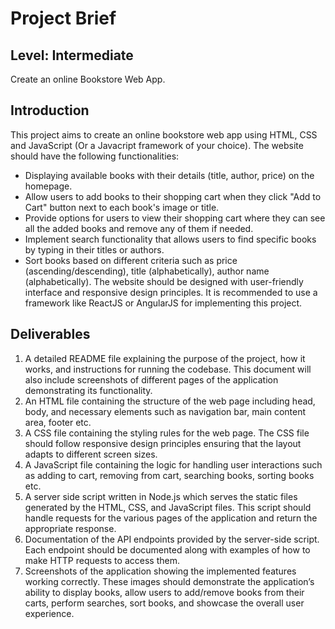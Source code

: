 # Project Brief
## Level: Intermediate
Create an online Bookstore Web App.
## Introduction
This project aims to create an online bookstore web app using HTML, CSS and JavaScript (Or a Javacript framework of your choice). 
The website should have the following functionalities:
- Displaying available books with their details (title, author, price) on the homepage.
- Allow users to add books to their shopping cart when they click "Add to Cart" button
next to each book's image or title.
- Provide options for users to view their shopping cart where they can see all the added books and remove any of them if needed.
- Implement search functionality that allows users to find specific books by typing in
their titles or authors.
- Sort books based on different criteria such as price (ascending/descending), title
(alphabetically), author name (alphabetically).
The website should be designed with user-friendly interface and responsive design principles. It is recommended to use a framework like ReactJS or AngularJS for implementing this project.

## Deliverables
1. A detailed README file explaining the purpose of the project, how it works, and
instructions for running the codebase. This document will also include screenshots of
different pages of the application demonstrating its functionality.
2. An HTML file containing the structure of the web page including head, body, and necessary elements such as navigation bar, main content area, footer etc.
3. A CSS file containing the styling rules for the web page. The CSS file should follow
responsive design principles ensuring that the layout adapts to different screen sizes.
4. A JavaScript file containing the logic for handling user interactions such as adding
to cart, removing from cart, searching books, sorting books etc.
5. A server side script written in Node.js which serves the static files generated by the HTML, CSS, and JavaScript files. This script should handle requests for the various pages of the application and return the appropriate response.
6. Documentation of the API endpoints provided by the server-side script. Each endpoint
should be documented along with examples of how to make HTTP requests to access them.
7. Screenshots of the application showing the implemented features working correctly. These images should demonstrate the application’s ability to display books, allow users to add/remove books from their carts, perform searches, sort books, and showcase the overall user experience.